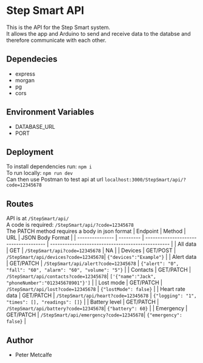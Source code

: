 # Step Smart API

This is the API for the Step Smart system.<br>
It allows the app and Arduino to send and receive data to the databse and therefore communicate with each other.

## Dependecies
- express
- morgan
- pg
- cors

## Environment Variables
- DATABASE_URL
- PORT

## Deployment
To install dependencies run: `npm i`<br>
To run locally: `npm run dev`<br>
Can then use Postman to test api at url `localhost:3000/StepSmart/api/?code=12345678`

## Routes
API is at `/StepSmart/api/`<br>
A code is required: `/StepSmart/api/?code=12345678`<br>
The PATCH method requires a body in json format
| Endpoint        | Method    | URL                                   | JSON Body Format                                  |
| --------------- | --------- | ------------------------------------- | ------------------------------------------------- |
| All data        | GET       | `/StepSmart/api?code=12345678`        | NA                                                |
| Devices         | GET/POST  | `/StepSmart/api/devices?code=12345678`| `{"devices":"Example"}`                         |
| Alert data      | GET/PATCH | `/StepSmart/api/alert?code=12345678`  | `{"alert": "0", "fall": "60", "alarm": "60", "volume": "5"}` |
| Contacts        | GET/PATCH | `/StepSmart/api/contacts?code=12345678`| `['{"name":"Jack", "phoneNumber":"012345678901"}']` |
| Lost mode       | GET/PATCH | `/StepSmart/api/lost?code=12345678`   | `{"lostMode": false}`                           |
| Heart rate data | GET/PATCH | `/StepSmart/api/heart?code=12345678`  | `{"logging": "1", "times": [], "readings": []}` |
| Battery level   | GET/PATCH | `/StepSmart/api/battery?code=12345678`| `{"battery": 60}`                               |
| Emergency       | GET/PATCH | `/StepSmart/api/emergency?code=12345678`| `{"emergency": false}`                         |


## Author
- Peter Metcalfe